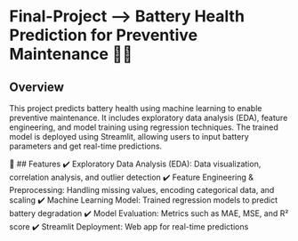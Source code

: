 # Final-Project --> Battery Health Prediction for Preventive Maintenance 🚗🔋

## Overview
This project predicts battery health using machine learning to enable preventive maintenance. It includes exploratory data analysis (EDA), feature engineering, and model training using regression techniques. The trained model is deployed using Streamlit, allowing users to input battery parameters and get real-time predictions.

📌 ## Features
✔️ Exploratory Data Analysis (EDA): Data visualization, correlation analysis, and outlier detection
✔️ Feature Engineering & Preprocessing: Handling missing values, encoding categorical data, and scaling
✔️ Machine Learning Model: Trained regression models to predict battery degradation
✔️ Model Evaluation: Metrics such as MAE, MSE, and R² score
✔️ Streamlit Deployment: Web app for real-time predictions
